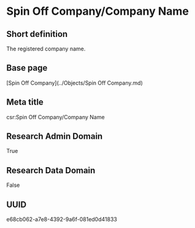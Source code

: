 # Spin Off Company/Company Name
## Short definition
The registered company name.
## Base page
[Spin Off Company](../Objects/Spin Off Company.md)
## Meta title
csr:Spin Off Company/Company Name
## Research Admin Domain
True
## Research Data Domain
False
## UUID
e68cb062-a7e8-4392-9a6f-081ed0d41833
